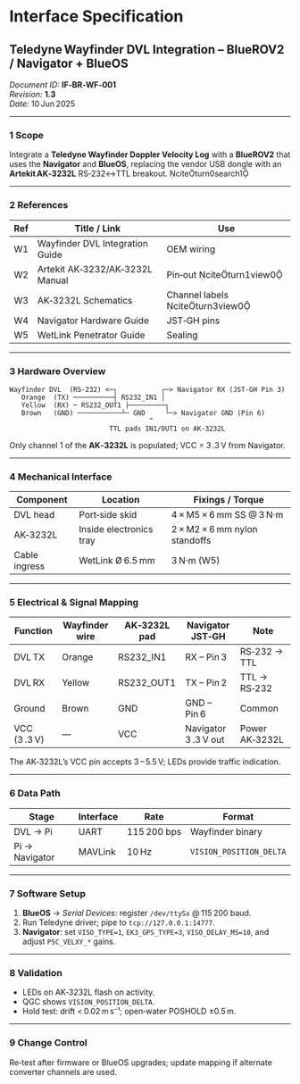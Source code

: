 
# Interface Specification  
## Teledyne Wayfinder DVL Integration – BlueROV2 / Navigator + BlueOS  

*Document ID:* **IF‑BR‑WF‑001**  
*Revision:* **1.3**  
*Date:* 10 Jun 2025  

---

### 1 Scope  

Integrate a **Teledyne Wayfinder Doppler Velocity Log** with a **BlueROV2** that uses the **Navigator** and **BlueOS**, replacing the vendor USB dongle with an **Artekit AK‑3232L** RS‑232↔TTL breakout. citeturn0search1  

---

### 2 References  

| Ref | Title / Link | Use |
|-----|--------------|-----|
| W1 | Wayfinder DVL Integration Guide | OEM wiring |
| W2 | Artekit AK‑3232/AK‑3232L Manual | Pin‑out citeturn1view0 |
| W3 | AK‑3232L Schematics | Channel labels citeturn3view0 |
| W4 | Navigator Hardware Guide | JST‑GH pins |
| W5 | WetLink Penetrator Guide | Sealing |

---

### 3 Hardware Overview  

```
Wayfinder DVL  (RS‑232) <─┐           ┌─> Navigator RX (JST‑GH Pin 3)
   Orange  (TX) ──────────┤ RS232_IN1 │
   Yellow  (RX) ─ RS232_OUT1 ├─────────┐
   Brown   (GND) ───────────┴─ GND     └─> Navigator GND (Pin 6)
                                   ^
                         TTL pads IN1/OUT1 on AK‑3232L
```

Only channel 1 of the **AK‑3232L** is populated; VCC = 3 .3 V from Navigator.

---

### 4 Mechanical Interface  

| Component | Location | Fixings / Torque |
|-----------|----------|------------------|
| DVL head | Port‑side skid | 4 × M5 × 6 mm SS @ 3 N·m |
| AK‑3232L | Inside electronics tray | 2 × M2 × 6 mm nylon standoffs |
| Cable ingress | WetLink Ø 6.5 mm | 3 N·m (W5) |

---

### 5 Electrical & Signal Mapping  

| Function | Wayfinder wire | AK‑3232L pad | Navigator JST‑GH | Note |
|----------|---------------|--------------|------------------|------|
| DVL TX | Orange | RS232_IN1 | RX – Pin 3 | RS‑232 → TTL |
| DVL RX | Yellow | RS232_OUT1 | TX – Pin 2 | TTL → RS‑232 |
| Ground | Brown | GND | GND – Pin 6 | Common |
| VCC (3 .3 V) | — | VCC | Navigator 3 .3 V out | Power AK‑3232L |

The AK‑3232L’s VCC pin accepts 3 – 5.5 V; LEDs provide traffic indication.

---

### 6 Data Path  

| Stage | Interface | Rate | Format |
|-------|-----------|------|--------|
| DVL → Pi | UART | 115 200 bps | Wayfinder binary |
| Pi → Navigator | MAVLink | 10 Hz | `VISION_POSITION_DELTA` |

---

### 7 Software Setup  

1. **BlueOS** → *Serial Devices*: register `/dev/ttySx` @ 115 200 baud.  
2. Run Teledyne driver; pipe to `tcp://127.0.0.1:14777`.  
3. **Navigator**: set `VISO_TYPE=1`, `EK3_GPS_TYPE=3`, `VISO_DELAY_MS=10`, and adjust `PSC_VELXY_*` gains.

---

### 8 Validation  

* LEDs on AK‑3232L flash on activity.  
* QGC shows `VISION_POSITION_DELTA`.  
* Hold test: drift < 0.02 m s⁻¹; open‑water POSHOLD ±0.5 m.

---

### 9 Change Control  

Re‑test after firmware or BlueOS upgrades; update mapping if alternate converter channels are used.
